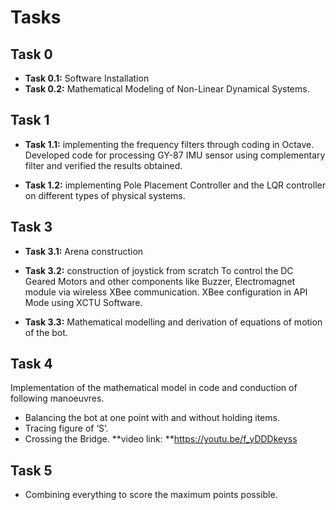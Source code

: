 # Tasks

## Task 0
- **Task 0.1:** Software Installation
- **Task 0.2:** Mathematical Modeling of Non-Linear Dynamical Systems.

## Task 1
- **Task 1.1:** implementing the frequency filters through coding in Octave.
Developed code for processing GY-87 IMU sensor using complementary filter and verified the results obtained.

- **Task 1.2:** implementing Pole Placement Controller and the LQR controller on different types of physical systems.

## Task 3

- **Task 3.1:** Arena construction

- **Task 3.2:** construction of joystick from scratch
To control the DC Geared Motors and other components like Buzzer, Electromagnet module via wireless XBee communication.
XBee configuration in API Mode using XCTU Software.

- **Task 3.3:** Mathematical modelling and derivation of equations of motion of the bot.

## Task 4
Implementation of the mathematical model in code and conduction of following manoeuvres.
- Balancing the bot at one point with and without holding items.
- Tracing figure of ‘S’.
- Crossing the Bridge.
**video link: **https://youtu.be/f_yDDDkeyss

## Task 5
- Combining everything to score the maximum points possible.
